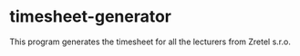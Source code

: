 # timesheet-generator
This program generates the timesheet for all the lecturers from Zretel s.r.o.
